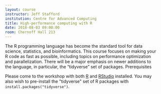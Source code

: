 ```yaml
---
layout: course
instructor: Jeff Stafford
institution: Centre for Advanced Computing
title: High-performance computing with R
date: 2018-08-03 09:00:00
room: Chernoff Hall 213
---
```


The R programming language has become the standard tool for data science,
statistics, and bioinformatics. This course focuses on making your R code as
fast as possible, including topics on performance optimization and
parallelization. There will be a major emphasis on newer additions to the
language, in particular, the “tidyverse” set of packages.
Prerequisites

Please come to the workshop with both [R](https://www.r-project.org/) and
[RStudio](https://www.rstudio.com/) installed. You may also wish
to pre-install the "tidyverse" set of R packages with
`install.packages("tidyverse")`.
